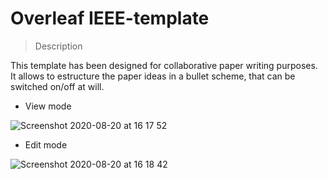 # Overleaf IEEE-template

> Description

This template has been designed for collaborative paper writing purposes. 
It allows to estructure the paper ideas in a bullet scheme, that can be switched on/off at will.

* View mode

![Screenshot 2020-08-20 at 16 17 52](https://user-images.githubusercontent.com/43810121/90783888-f2215f80-e300-11ea-942a-237ef79a0de1.png)

* Edit mode

![Screenshot 2020-08-20 at 16 18 42](https://user-images.githubusercontent.com/43810121/90783909-f64d7d00-e300-11ea-8cae-4c28105ffef1.png)
